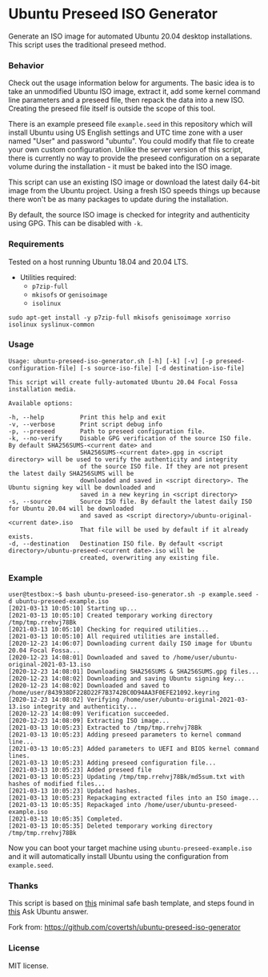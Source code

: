 # Ubuntu Preseed ISO Generator

Generate an ISO image for automated Ubuntu 20.04 desktop installations. This script uses the traditional preseed method.

### Behavior

Check out the usage information below for arguments. The basic idea is to take an unmodified Ubuntu ISO image, extract it, add some kernel command line parameters and a preseed file, then repack the data into a new ISO. Creating the preseed file itself is outside the scope of this tool.

There is an example preseed file ```example.seed``` in this repository which will install Ubuntu using US English settings and UTC time zone with a user named "User" and password "ubuntu". You could modify that file to create your own custom configuration. Unlike the server version of this script, there is currently no way to provide the preseed configuration on a separate volume during the installation - it must be baked into the ISO image.

This script can use an existing ISO image or download the latest daily 64-bit image from the Ubuntu project. Using a fresh ISO speeds things up because there won't be as many packages to update during the installation.

By default, the source ISO image is checked for integrity and authenticity using GPG. This can be disabled with ```-k```.

### Requirements

Tested on a host running Ubuntu 18.04 and 20.04 LTS.

- Utilities required:
    - ```p7zip-full```
    - ```mkisofs``` or ```genisoimage```
    - ```isolinux```

```shell
sudo apt-get install -y p7zip-full mkisofs genisoimage xorriso isolinux syslinux-common
```

### Usage

```
Usage: ubuntu-preseed-iso-generator.sh [-h] [-k] [-v] [-p preseed-configuration-file] [-s source-iso-file] [-d destination-iso-file]

This script will create fully-automated Ubuntu 20.04 Focal Fossa installation media.

Available options:

-h, --help          Print this help and exit
-v, --verbose       Print script debug info
-p, --preseed       Path to preseed configuration file.
-k, --no-verify     Disable GPG verification of the source ISO file. By default SHA256SUMS-<current date> and
                    SHA256SUMS-<current date>.gpg in <script directory> will be used to verify the authenticity and integrity
                    of the source ISO file. If they are not present the latest daily SHA256SUMS will be
                    downloaded and saved in <script directory>. The Ubuntu signing key will be downloaded and
                    saved in a new keyring in <script directory>
-s, --source        Source ISO file. By default the latest daily ISO for Ubuntu 20.04 will be downloaded
                    and saved as <script directory>/ubuntu-original-<current date>.iso
                    That file will be used by default if it already exists.
-d, --destination   Destination ISO file. By default <script directory>/ubuntu-preseed-<current date>.iso will be
                    created, overwriting any existing file.
```

### Example
```
user@testbox:~$ bash ubuntu-preseed-iso-generator.sh -p example.seed -d ubuntu-preseed-example.iso
[2021-03-13 10:05:10] Starting up...
[2021-03-13 10:05:10] Created temporary working directory /tmp/tmp.rrehvj78Bk
[2021-03-13 10:05:10] Checking for required utilities...
[2021-03-13 10:05:10] All required utilities are installed.
[2020-12-23 14:06:07] Downloading current daily ISO image for Ubuntu 20.04 Focal Fossa...
[2020-12-23 14:08:01] Downloaded and saved to /home/user/ubuntu-original-2021-03-13.iso
[2020-12-23 14:08:01] Downloading SHA256SUMS & SHA256SUMS.gpg files...
[2020-12-23 14:08:02] Downloading and saving Ubuntu signing key...
[2020-12-23 14:08:02] Downloaded and saved to /home/user/843938DF228D22F7B3742BC0D94AA3F0EFE21092.keyring
[2020-12-23 14:08:02] Verifying /home/user/ubuntu-original-2021-03-13.iso integrity and authenticity...
[2020-12-23 14:08:09] Verification succeeded.
[2020-12-23 14:08:09] Extracting ISO image...
[2021-03-13 10:05:23] Extracted to /tmp/tmp.rrehvj78Bk
[2021-03-13 10:05:23] Adding preseed parameters to kernel command line...
[2021-03-13 10:05:23] Added parameters to UEFI and BIOS kernel command lines.
[2021-03-13 10:05:23] Adding preseed configuration file...
[2021-03-13 10:05:23] Added preseed file
[2021-03-13 10:05:23] Updating /tmp/tmp.rrehvj78Bk/md5sum.txt with hashes of modified files...
[2021-03-13 10:05:23] Updated hashes.
[2021-03-13 10:05:23] Repackaging extracted files into an ISO image...
[2021-03-13 10:05:35] Repackaged into /home/user/ubuntu-preseed-example.iso
[2021-03-13 10:05:35] Completed.
[2021-03-13 10:05:35] Deleted temporary working directory /tmp/tmp.rrehvj78Bk
```

Now you can boot your target machine using ```ubuntu-preseed-example.iso``` and it will automatically install Ubuntu using the configuration from ```example.seed```.

### Thanks

This script is based on [this](https://betterdev.blog/minimal-safe-bash-script-template/) minimal safe bash template, and steps found in [this](https://askubuntu.com/questions/806820/how-do-i-create-a-completely-unattended-install-of-ubuntu-desktop-16-04-1-lts) Ask Ubuntu answer.

Fork from: https://github.com/covertsh/ubuntu-preseed-iso-generator

### License

MIT license.
